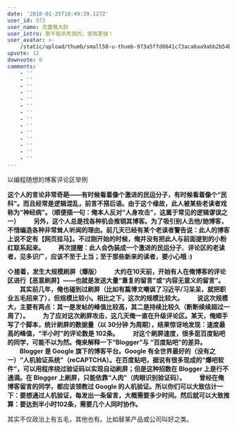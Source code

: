 ```yaml
---
date: '2018-01-25T18:49:39.127Z'
user_id: 973
user_name: 克蕾雅大尉
user_intro: 那不能杀死我的，使我更强！
user_avatar: >-
    /static/upload/thumb/small50-u-thumb-973a5ffd8641c73aca6aa9abb2b54b9bb45a3e3f7ab.png
upvote: 12
downvote: 0
comments:
    - ''
    - ''
    - ''
    - ''
    - ''
    - ''
    - ''
    - ''
    - ''
    - ''
    - ''
    - ''
    - ''
    - ''
---
```


以编程随想的博客评论区举例

**这个人的言论非常奇葩——有时候看着像个激进的民运分子，有时候看着像个“民科”。而且经常是逻辑混乱，前言不搭后语。由于这个缘故，此人被某些老读者戏称为“神经病”。（顺便插一句：俺本人反对“人身攻击”，这属于常见的逻辑谬误之一） 　　另外，这个人总是找各种机会推销其博客。为了吸引别人去他/她博客，不惜编造各种非常耸人听闻的理由。前几天已经有某个老读者警告说：此人的博客上说不定有【网页挂马】。不过刚开始的时候，俺并没有把此人与前面提到的小粉红联系起来。 　　再次提醒：此人会伪装成一个激进的民运分子**。**评论区的老读者，见多识广，应该不至于上当；至于那些新来的读者，要小心哦 :)**

**◇接着，发生大规模刷屏（爆版） 　　大约在10天前，开始有人在俺博客的评论区进行【恶意刷屏】——也就是发送大量“重复的留言”或“内容无意义的留言”。 　　其实前几年，俺也碰到过刷屏（比如有篇博文嘲讽了习近平/习呆呆，就把职业五毛招来了），但规模比较小。相比之下，这次的规模比较大。 　　说这次规模大，主要有两点：其一是发帖的峰值比较高，其二是持续比较久（断断续续超过一周了）。 　　为了应对这次刷屏攻击，这几天俺一直在升级评论区。某天，俺顺手写了个脚本，统计刷屏的数据量（以 30分钟 为周期），结果惊讶地发现：速度最高的峰值，“半小时”的评论数是 102条。 　　对这个刷屏速度，很多逛百度贴吧的同学，可能不以为然。俺来解释一下“Blogger”与 “百度贴吧”的差异。 　　Blogger 是 Google 旗下的博客平台。Google 有全世界最好的（没有之一）“人机验证系统”（reCAPTCHA）。在百度贴吧，据说有很多现成的“爆吧软件”，可以用程序绕过验证码以实现自动刷屏；但是这种招数在 Blogger 上是行不通滴。在 Blogger 上刷屏，只能依靠“人肉”（肉眼识别验证码）。 　　曾经在俺博客留言的同学，都应该领教过 Google 的人机验证。所以你们可以大致估计一下：要想通过人机验证，每发出一条留言，大概需要多少时间。然后就可以大致推算：要达到半小时102条，需要几个人同时协作。**

其实不仅政治上有五毛，其他也有。比如替某产品或公司叫好之类。
